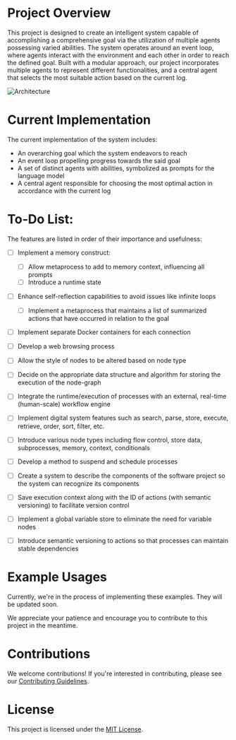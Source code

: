 # Project Overview

This project is designed to create an intelligent system capable of accomplishing a comprehensive goal via the utilization of multiple agents possessing varied abilities. The system operates around an event loop, where agents interact with the environment and each other in order to reach the defined goal. Built with a modular approach, our project incorporates multiple agents to represent different functionalities, and a central agent that selects the most suitable action based on the current log.

![Architecture](https://i.imgur.com/UHsnRJ8.png)

# Current Implementation

The current implementation of the system includes:

- An overarching goal which the system endeavors to reach
- An event loop propelling progress towards the said goal
- A set of distinct agents with abilities, symbolized as prompts for the language model
- A central agent responsible for choosing the most optimal action in accordance with the current log

# To-Do List:

The features are listed in order of their importance and usefulness:

- [ ] Implement a memory construct:

  - [ ] Allow metaprocess to add to memory context, influencing all prompts
  - [ ] Introduce a runtime state

- [ ] Enhance self-reflection capabilities to avoid issues like infinite loops

  - [ ] Implement a metaprocess that maintains a list of summarized actions that have occurred in relation to the goal

- [ ] Implement separate Docker containers for each connection

- [ ] Develop a web browsing process

- [ ] Allow the style of nodes to be altered based on node type

- [ ] Decide on the appropriate data structure and algorithm for storing the execution of the node-graph

- [ ] Integrate the runtime/execution of processes with an external, real-time (human-scale) workflow engine

- [ ] Implement digital system features such as search, parse, store, execute, retrieve, order, sort, filter, etc.

- [ ] Introduce various node types including flow control, store data, subprocesses, memory, context, conditionals

- [ ] Develop a method to suspend and schedule processes

- [ ] Create a system to describe the components of the software project so the system can recognize its components

- [ ] Save execution context along with the ID of actions (with semantic versioning) to facilitate version control

- [ ] Implement a global variable store to eliminate the need for variable nodes

- [ ] Introduce semantic versioning to actions so that processes can maintain stable dependencies

# Example Usages

Currently, we're in the process of implementing these examples. They will be updated soon.

We appreciate your patience and encourage you to contribute to this project in the meantime.

# Contributions

We welcome contributions! If you're interested in contributing, please see our [Contributing Guidelines](CONTRIBUTING.md).

# License

This project is licensed under the [MIT License](LICENSE).
